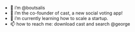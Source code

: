 - 👋 i’m @boutsalis
- 💜 i’m the co-founder of cast, a new social voting app!
- 🚀 i’m currently learning how to scale a startup.
- 📫 how to reach me: download cast and search @george 

<!---
boutsalis/boutsalis is a ✨ special ✨ repository because its `README.md` (this file) appears on your GitHub profile.
You can click the Preview link to take a look at your changes.
--->
